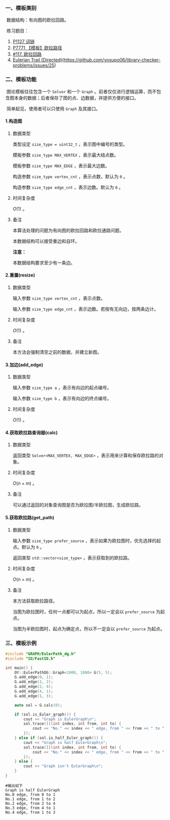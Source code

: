 ### 一、模板类别

​	数据结构：有向图的欧拉回路。

​	练习题目：

1. [P1127 词链](https://www.luogu.com.cn/problem/P1127)
2. [P7771 【模板】欧拉路径](https://www.luogu.com.cn/problem/P7771)
3. [#117. 欧拉回路](https://uoj.ac/problem/117)
4. [Eulerian Trail (Directed)](https://judge.yosupo.jp/problem/eulerian_trail_directed)(https://github.com/yosupo06/library-checker-problems/issues/25)


### 二、模板功能

​	图论模板往往包含一个 `Solver` 和一个 `Graph` 。前者仅仅进行逻辑运算，而不包含图本身的数据；后者保存了图的点、边数据，并提供方便的接口。

​	简单起见，使用者可以只使用 `Graph` 及其接口。

#### 1.构造图

1. 数据类型

   类型设定 `size_type = uint32_t` ，表示图中编号的类型。
   
   模板参数 `size_type MAX_VERTEX` ，表示最大结点数。

   模板参数 `size_type MAX_EDGE` ，表示最大边数。

   构造参数 `size_type vertex_cnt` ，表示点数，默认为 `0` 。

   构造参数 `size_type edge_cnt` ，表示边数。默认为 `0` 。

2. 时间复杂度

   $O(1)$ 。

3. 备注

   本算法处理的问题为有向图的欧拉回路和欧拉通路问题。

   本数据结构可以接受重边和自环。
   
   **注意：**
   
   本数据结构要求至少有一条边。
#### 2.重置(resize)

1. 数据类型

   输入参数 `size_type vertex_cnt` ，表示点数。

   输入参数 `size_type edge_cnt` ，表示边数。若按有无向边，按两条边计。

2. 时间复杂度

   $O(1)$ 。

3. 备注

   本方法会强制清空之前的数据，并建立新图。

#### 3.加边(add_edge)

1. 数据类型

   输入参数 `size_type a`​ ，表示有向边的起点编号。

   输入参数 `size_type b` ，表示有向边的终点编号。

2. 时间复杂度

   $O(1)$ 。

#### 4.获取欧拉路查询器(calc)

1. 数据类型

   返回类型 `Solver<MAX_VERTEX, MAX_EDGE>` ，表示用来计算和保存欧拉路的对象。

2. 时间复杂度

   $O(n+m)$ 。

3. 备注

   可以通过返回的对象查询图是否为欧拉图/半欧拉图，生成欧拉路。

#### 5.获取欧拉路(get_path)

1. 数据类型

   输入参数 `size_type prefer_source` ，表示如果为欧拉图时，优先选择的起点。默认为 `0` 。

   返回类型 `std::vector<size_type>` ，表示获取到的欧拉路。

2. 时间复杂度

   $O(n+m)$ 。

3. 备注

   本方法获取欧拉路径。

   当图为欧拉图时，任何一点都可以为起点，所以一定会以 `prefer_source` 为起点。

   当图为半欧拉图时，起点为确定点，所以不一定会以 `prefer_source` 为起点。


### 三、模板示例

```c++
#include "GRAPH/EulerPath_dg.h"
#include "IO/FastIO.h"

int main() {
    OY::EulerPathDG::Graph<1000, 1000> G(5, 5);
    G.add_edge(0, 1);
    G.add_edge(1, 2);
    G.add_edge(2, 4);
    G.add_edge(4, 1);
    G.add_edge(1, 3);

    auto sol = G.calc(0);

    if (sol.is_Euler_graph()) {
        cout << "Graph is EulerGraph\n";
        sol.trace([](int index, int from, int to) {
            cout << "No." << index << " edge, from " << from << " to " << to << endl;
        });
    } else if (sol.is_half_Euler_graph()) {
        cout << "Graph is half EulerGraph\n";
        sol.trace([](int index, int from, int to) {
            cout << "No." << index << " edge, from " << from << " to " << to << endl;
        });
    } else {
        cout << "Graph isn't EulerGraph\n";
    }
}
```

```
#输出如下
Graph is half EulerGraph
No.0 edge, from 0 to 1
No.1 edge, from 1 to 2
No.2 edge, from 2 to 4
No.3 edge, from 4 to 1
No.4 edge, from 1 to 3

```

